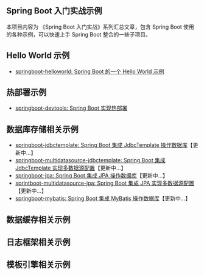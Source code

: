 ## Spring Boot 入门实战示例

本项目内容为 《Spring Boot 入门实战》系列汇总文章，包含 Spring Boot 使用的各种示例，可以快速上手 Spring Boot 整合的一些子项目。

## Hello World 示例

- [springboot-helloworld: Spring Boot 的一个 Hello World 示例](springboot-helloworld)

## 热部署示例

- [springboot-devtools: Spring Boot 实现热部署](springboot-devtools)

## 数据库存储相关示例

- [springboot-jdbctemplate: Spring Boot 集成 JdbcTemplate 操作数据库](springboot-jdbctemplate)【更新中...】
- [springboot-multidatasource-jdbctemplate: Spring Boot 集成 JdbcTemplate 实现多数据源配置](springboot-multidatasource-jdbctemplate)【更新中...】
- [springboot-jpa: Spring Boot 集成 JPA 操作数据库](springboot-jpa)【更新中...】
- [sprintboot-multidatasource-jpa: Spring Boot 集成 JPA 实现多数据源配置](sprintboot-multidatasource-jpa)【更新中...】
- [springboot-mybatis: Spring Boot 集成 MyBatis 操作数据库](springboot-mybatis)【更新中...】

## 数据缓存相关示例

## 日志框架相关示例

## 模板引擎相关示例

